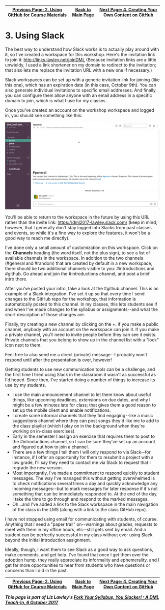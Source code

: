 | [Previous Page: 2. Using GitHub for Course Materials](usingGithub.md) | [Back to Main Page](README.md) | [Next Page: 4. Creating Your Own Content on GitHub](creatingGithub.md) |
|--------------------------------|-----------------------------|------------------------|

# 3. Using Slack

The best way to understand how Slack works is to actually play around with it, so I've created a workspace for this workshop. Here's the invitation link to join it: http://links.lawley.net/joinDML (Because invitation links are a little unwieldy, I used a link shortener on my domain to redirect to the invitation; that also lets me replace the invitation URL with a new one if necessary.) 

Slack workspaces can be set up with a generic invitation link for joining (like this one), which has an expiration date (in this case, October 9th). You can also generate individual invitations to specific email addresses. And finally, you can configure them allow anyone with an email address in a specific domain to join, which is what I use for my classes. 

Once you've created an account on the workshop workspace and logged in, you should see something like this:

![Slack DML Workspace Screenshot](images/usingSlack-DMLworkspace.png)

You'll be able to return to the workspace in the future by using this URL rather than the invite link: https://dml2017-lawley.slack.com/ (keep in mind, however, that I generally don't stay logged into Slacks from past classes and events, so while it's a fine way to explore the features, it won't be a good way to reach me directly). 

I've done only a small amount of customization on this workspace. Click on the  **Channels** heading (the word itself, not the plus sign), to see a list of available channels in the workspace. In addition to the two channels (\#general and \#random) that are created by default in a new workspace, there should be two additional channels visible to you: \#introductions and \#github. Go ahead and join the \#introductions channel, and post a brief intro there. 

After you've posted your intro, take a look at the \#github channel. This is an example of a Slack integration. I've set it up so that every time I send changes to the GitHub repo for the workshop, that information is automatically posted to this channel. In my classes, this lets students see if and when I've made changes to the syllabus or assignments--and what the short description of those changes are. 

Finally, try creating a new channel by clicking on the +. If you make a public channel, anybody with an account on the workspace can join it. If you make a private channel, you'll need to invite people before they can see it exists. Private channels that you belong to show up in the channel list with a "lock" icon next to them. 

Feel free to also send me a direct (private) message--I probably won't respond until after the presentation is over, however!

Getting students to use new communication tools can be a challenge, and the first time I tried using Slack in the classroom it wasn't as successful as I'd hoped. Since then, I've started doing a number of things to increase its use by my students. 
- I use the main announcement channel to let them know about useful things, like upcoming deadlines, extensions on due dates, and why I might be a few minutes late for class; that gives them a good reason to set up the mobile client and enable notifications. 
- I create some informal channels that they find engaging--like a music suggestions channel where they can post songs they'd like me to add to the class playlist (which I play on in the background when they're working on in-class exercises). 
- Early in the semester I assign an exercise that requires them to post to the \#introductions channel, so I can be sure they've set up an account and figured out how to join a channel. 
- There are a few things I tell them I will only respond to via Slack--for instance, if I offer an opportunity for them to resubmit a project with a low grade, I'll say they need to contact me via Slack to request that I regrade the new version.
- Most importantly, I've made a commitment to respond quickly to student messages. The way I've managed this without getting overwhelmed is to check notifications several times a day and quickly acknowledge any incoming messages--but to mark messages for later response if it's not something that can be immediately responded to. At the end of the day, I take the time to go through and respond to the marked messages. 
- Oh...and I've added a link to the Slack workspace in the main navigation of the class in the LMS (along with a link to the class GitHub repo). 

I have not stopped using email for communicating with students, of course. Anything that I need a "paper trail" on--warnings about grades, requests to meet with them in my office hours, etc--still gets sent by email. And a student can be perfectly successful in my class without ever using Slack beyond the initial introduction assignment. 

Ideally, though, I want them to see Slack as a good way to ask questions, make comments, and get help. I've found that once I get them over the adoption hump, they really appreciate its informality and ephemerality, and I get far more opportunities to hear from students who have questions or concerns than I did in the past. 

| [Previous Page: 2. Using GitHub for Course Materials](usingGithub.md) | [Back to Main Page](README.md) | [Next Page: 4. Creating Your Own Content on GitHub](creatingGithub.md) |
|--------------------------------|-----------------------------|------------------------|

***This page is part of Liz Lawley's [Fork Your Syllabus, You Slacker! : A DML Teach-In, 6 October 2017](https://dml2017.sched.com/event/0f03a40b042cc1a6f4e73a78a62d0305)***
